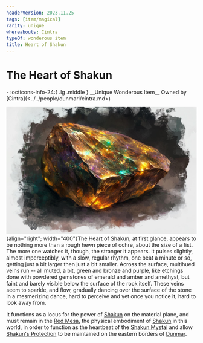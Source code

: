 ```yaml
---
headerVersion: 2023.11.25
tags: [item/magical]
rarity: unique
whereabouts: Cintra
typeOf: wonderous item
title: Heart of Shakun
---
```

# The Heart of Shakun
<div class="grid cards ext-narrow-margin ext-one-column" markdown>
- :octicons-info-24:{ .lg .middle } __Unique Wonderous Item__  
   Owned by [Cintra](<../../people/dunmari/cintra.md>)  
</div>


![Heart of Shakun](../../assets/heart-of-shakun.jpg){align="right"; width="400"}The Heart of Shakun, at first glance, appears to be nothing more than a rough hewn piece of ochre, about the size of a fist. The more one watches it, though, the stranger it appears. It pulses slightly, almost imperceptibly, with a slow, regular rhythm, one beat a minute or so, getting just a bit larger then just a bit smaller. Across the surface, multihued veins run -- all muted, a bit, green and bronze and purple, like etchings done with powdered gemstones of emerald and amber and amethyst, but faint and barely visible below the surface of the rock itself. These veins seem to sparkle, and flow, gradually dancing over the surface of the stone in a mesmerizing dance, hard to perceive and yet once you notice it, hard to look away from.

It functions as a locus for the power of [Shakun](<../../cosmology/gods/incorporeal-gods/dunmari-pantheon/shakun.md>) on the material plane, and must remain in the [Red Mesa](<../../gazetteer/greater-dunmar/realms/dunmar/eastern-dunmar/red-mesa.md>), the physical embodiment of [Shakun](<../../cosmology/gods/incorporeal-gods/dunmari-pantheon/shakun.md>) in this world, in order to function as the heartbeat of the [Shakun Mystai](<../../groups/dunmari-mystery-cults/shakun-mystai.md>) and allow [Shakun's Protection](<../../cosmology/religions/five-siblings/shakun-s-protection.md>) to be maintained on the eastern borders of [Dunmar](<../../gazetteer/greater-dunmar/realms/dunmar/dunmar.md>). 